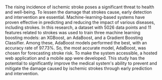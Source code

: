 The rising incidence of ischemic stroke poses a significant threat to health and well-being. To lessen the damage that strokes cause, early detection and intervention are essential. Machine-learning-based systems have proven effective in predicting and reducing the impact of various diseases, including strokes. In this research, a dataset with 5026 data points and 11 features related to strokes was used to train three machine learning boosting models: an XGBoost, an AdaBoost, and a Gradient Boosting Classifier. Among these, AdaBoost models performed the best, with an accuracy rate of 97.73%. So, the most accurate model, AdaBoost, was chosen for forecasting stroke risk. To make the system accessible, a hosted web application and a mobile app were developed. This study has the potential to significantly improve the medical system's ability to prevent and mitigate the damage caused by ischemic strokes through early prediction and intervention.
